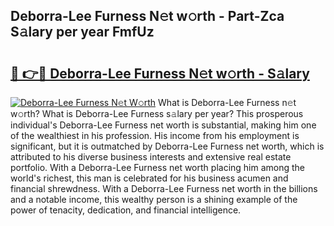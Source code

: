 ## Deborra-Lee Furness N𝚎t w𝚘rth - Part-Zca S𝚊lary per year FmfUz

# <h2><a href="http://gc0drp.nevu.top/?p=Deborra-Lee+Furness">🔗 👉🔴 Deborra-Lee Furness N𝚎t w𝚘rth - S𝚊lary</a></h2>

[![Deborra-Lee Furness N𝚎t W𝚘rth](https://i.imgur.com/Oavwk0R.jpeg)](http://gc0drp.nevu.top/?p=Deborra-Lee+Furness)
What is Deborra-Lee Furness n𝚎t w𝚘rth? What is Deborra-Lee Furness s𝚊lary per year?
This prosperous individual's Deborra-Lee Furness net worth is substantial, making him one of the wealthiest in his profession. His income from his employment is significant, but it is outmatched by Deborra-Lee Furness net worth, which is attributed to his diverse business interests and extensive real estate portfolio. With a Deborra-Lee Furness net worth placing him among the world's richest, this man is celebrated for his business acumen and financial shrewdness. With a Deborra-Lee Furness net worth in the billions and a notable income, this wealthy person is a shining example of the power of tenacity, dedication, and financial intelligence.

